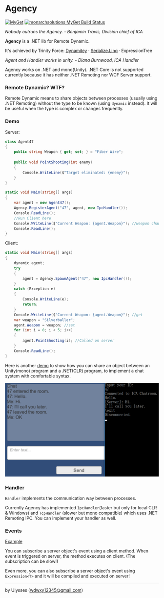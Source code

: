 # Agency
[![MyGet](https://buildstats.info/myget/monarchsolutions/Agency?includePreReleases=true)](https://www.myget.org/feed/monarchsolutions/package/nuget/Agency)
[![monarchsolutions MyGet Build Status](https://www.myget.org/BuildSource/Badge/monarchsolutions?identifier=57da6500-9816-4593-ac01-801e911f7f19)](https://www.myget.org/)

*Nobody outruns the Agency. - Benjamin Travis, Division chief of ICA*

**Agency** is a .NET lib for Remote Dynamic.

It's achieved by Trinity Force: [Dynamitey](https://github.com/ekonbenefits/dynamitey) · [Serialize.Linq](https://github.com/esskar/Serialize.Linq) · ExpressionTree

*Agent and Handler works in unity. - Diana Burnwood, ICA Handler*

Agency works on .NET and mono(Unity). .NET Core is not supported currently because it has neither .NET Remoting nor WCF Server support.

### Remote Dynamic? WTF?
Remote Dynamic means to share objects between processes (usually using .NET Remoting) without the type to be known (using `dynamic` instead). It will be useful when the type is complex or changes frequently.

### Demo
Server:

``` csharp
class Agent47
{
    public string Weapon { get; set; } = "Fiber Wire";

    public void PointShooting(int enemy)
    {
        Console.WriteLine($"Target eliminated: {enemy}");
    }
}
```

``` csharp
static void Main(string[] args)
{
    var agent = new Agent47();
    Agency.RegisterAgent("47", agent, new IpcHandler());
    Console.ReadLine();
	//Run Client here
    Console.WriteLine($"Current Weapon: {agent.Weapon}"); //weapon changed to `Silverballer`
    Console.ReadLine();
}
```

Client:

``` csharp
static void Main(string[] args)
{
    dynamic agent;
    try
    {
        agent = Agency.SpawnAgent("47", new IpcHandler());
    }
    catch (Exception e)
    {
        Console.WriteLine(e);
        return;
    }
    Console.WriteLine($"Current Weapon: {agent.Weapon}"); //get
    var weapon = "Silverballer";
    agent.Weapon = weapon; //set
    for (int i = 0; i < 5; i++)
    {
        agent.PointShooting(i); //Called on server
    }
    Console.ReadLine();
}
```

Here is another [demo](https://github.com/UlyssesWu/Agency/blob/1ea16fc7e90a363590def3e9f03571b79830f565/DynamiteyDemo/Program.cs#L17) to show how you can share an object between an Unity(mono) program and a .NET(CLR) program, to implement a chat system with comfortable syntax.

![UnityDemo](https://github.com/UlyssesWu/Agency/raw/master/Agency-Demo.png)

### Handler
`Handler` implements the communication way between processes. 

Currently Agency has implemented `IpcHandler`(faster but only for local CLR & Windows) and `TcpHandler` (slower but mono compatible) which uses .NET Remoting IPC. You can implement your handler as well.

### Events
[Example](https://github.com/UlyssesWu/Agency/blob/master/Agency.Test.Client/Program.cs)

You can subscribe a server object's event using a client method. When event is triggered on server, the method executes on client. (The subscription can be slow!)

Even more, you can also subscribe a server object's event using `Expression<T>` and it will be compiled and executed on server!

---
by Ulysses (wdwxy12345@gmail.com)

